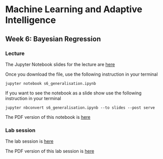 # Machine Learning and Adaptive Intelligence 

## Week 6: Bayesian Regression

### Lecture

The Jupyter Notebook slides for the lecture are [here](s6_bayesianRegression.ipynb)

Once you download the file, use the following instruction in your terminal

`jupyter notebook s6_generalisation.ipynb`

If you want to see the notebook as a slide show use the following instruction in your terminal

`jupyter nbconvert s6_generalisation.ipynb --to slides --post serve`

The PDF version of this notebook is [here](s6_bayesianRegression.pdf)

### Lab session

The lab session is [here](instructions_lab_w6.md)

The PDF version of this lab session is [here](lab_session_week6.pdf)
